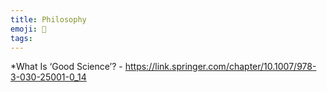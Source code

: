 ```yaml
---
title: Philosophy
emoji: 📖 
tags:
---
```


*What Is ‘Good Science’?
    - https://link.springer.com/chapter/10.1007/978-3-030-25001-0_14
